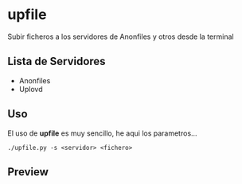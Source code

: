 # upfile
Subir ficheros a los servidores de Anonfiles y otros desde la terminal

## Lista de Servidores
- Anonfiles
- Uplovd

## Uso
El uso de **upfile** es muy sencillo, he aqui los parametros...
```
./upfile.py -s <servidor> <fichero>
```

## Preview

